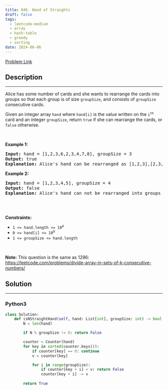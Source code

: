 ```yaml
---
title: 846. Hand of Straights
draft: false
tags: 
  - leetcode-medium
  - array
  - hash-table
  - greedy
  - sorting
date: 2024-06-06
---
```


[Problem Link](https://leetcode.com/problems/hand-of-straights/)

## Description

---
<p>Alice has some number of cards and she wants to rearrange the cards into groups so that each group is of size <code>groupSize</code>, and consists of <code>groupSize</code> consecutive cards.</p>

<p>Given an integer array <code>hand</code> where <code>hand[i]</code> is the value written on the <code>i<sup>th</sup></code> card and an integer <code>groupSize</code>, return <code>true</code> if she can rearrange the cards, or <code>false</code> otherwise.</p>

<p>&nbsp;</p>
<p><strong class="example">Example 1:</strong></p>

<pre>
<strong>Input:</strong> hand = [1,2,3,6,2,3,4,7,8], groupSize = 3
<strong>Output:</strong> true
<strong>Explanation:</strong> Alice&#39;s hand can be rearranged as [1,2,3],[2,3,4],[6,7,8]
</pre>

<p><strong class="example">Example 2:</strong></p>

<pre>
<strong>Input:</strong> hand = [1,2,3,4,5], groupSize = 4
<strong>Output:</strong> false
<strong>Explanation:</strong> Alice&#39;s hand can not be rearranged into groups of 4.

</pre>

<p>&nbsp;</p>
<p><strong>Constraints:</strong></p>

<ul>
	<li><code>1 &lt;= hand.length &lt;= 10<sup>4</sup></code></li>
	<li><code>0 &lt;= hand[i] &lt;= 10<sup>9</sup></code></li>
	<li><code>1 &lt;= groupSize &lt;= hand.length</code></li>
</ul>

<p>&nbsp;</p>
<p><strong>Note:</strong> This question is the same as 1296: <a href="https://leetcode.com/problems/divide-array-in-sets-of-k-consecutive-numbers/" target="_blank">https://leetcode.com/problems/divide-array-in-sets-of-k-consecutive-numbers/</a></p>


## Solution

---
### Python3
``` py title='hand-of-straights'
class Solution:
    def isNStraightHand(self, hand: List[int], groupSize: int) -> bool:
        N = len(hand)

        if N % groupSize != 0: return False

        counter = Counter(hand)
        for key in sorted(counter.keys()):
            if counter[key] == 0: continue
            v = counter[key]

            for i in range(groupSize):
                if counter[key + i] < v: return False
                counter[key + i] -= v
            
        return True
        
```

